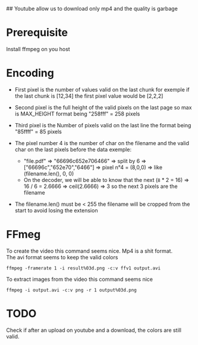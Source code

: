## Youtube allow us to download only mp4 and the quality is garbage

# Prerequisite

Install ffmpeg on you host

# Encoding

- First pixel is the number of values valid on the last chunk for exemple if the last chunk is [12,34] the first pixel value would be [2,2,2]
- Second pixel is the full height of the valid pixels on the last page so max is MAX_HEIGHT format being "258fff" = 258 pixels
- Third pixel is the Number of pixels valid on the last line the format being "85ffff" = 85 pixels

- The pixel number 4 is the number of char on the filename and the valid char on the last pixels before the data exemple:

  - "file.pdf" => "66696c652e706466" => split by 6 => ["66696c","652e70","6466"] => pixel n°4 = (8,0,0) => like (filename.len(), 0, 0)
  - On the decoder, we will be able to know that the next (`8` \* 2 = 16) => 16 / 6 = 2.6666 => ceil(2.6666) => 3 so the next 3 pixels are the filename

- The filename.len() must be < 255 the filename will be cropped from the start to avoid losing the extension

# FFmeg

To create the video this command seems nice. Mp4 is a shit format.  
The avi format seems to keep the valid colors

```
ffmpeg -framerate 1 -i result%03d.png -c:v ffv1 output.avi
```

To extract images from the video this command seems nice

```
ffmpeg -i output.avi -c:v png -r 1 output%03d.png
```

# TODO

Check if after an upload on youtube and a download, the colors are still valid.